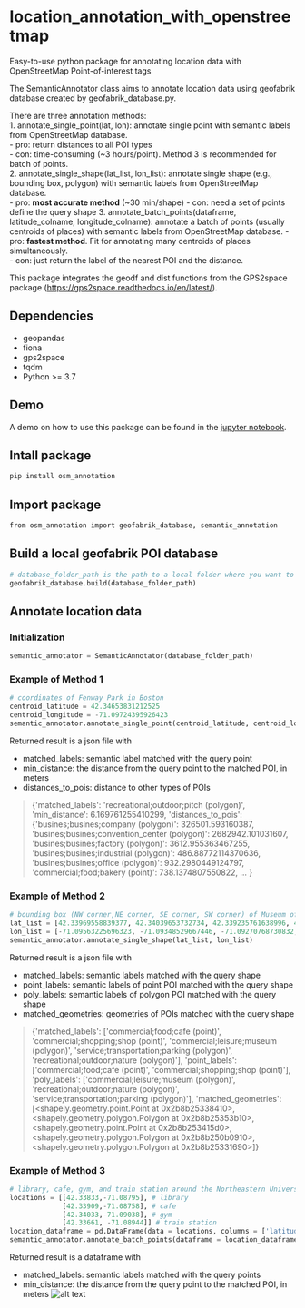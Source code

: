 # location_annotation_with_openstreetmap
Easy-to-use python package for annotating location data with OpenStreetMap Point-of-interest tags


The SemanticAnnotator class aims to annotate location data using geofabrik database created by geofabrik_database.py.  
  
There are three annotation methods:  
    1. annotate_single_point(lat, lon): annotate single point with semantic labels from OpenStreetMap database.  
       - pro: return distances to all POI types  
       - con: time-consuming (~3 hours/point). Method 3 is recommended for batch of points.  
    2. annotate_single_shape(lat_list, lon_list): annotate single shape (e.g., bounding box, polygon) with semantic labels from OpenStreetMap database.  
       - pro: **most accurate method** (~30 min/shape)
       - con: need a set of points define the query shape 
    3. annotate_batch_points(dataframe, latitude_colname, longitude_colname): annotate a batch of points (usually centroids of places) with semantic labels from OpenStreetMap database. 
       - pro: **fastest method**. Fit for annotating many centroids of places simultaneously.  
       - con: just return the label of the nearest POI and the distance.    
    
This package integrates the geodf and dist functions from the GPS2space package (https://gps2space.readthedocs.io/en/latest/). 

## Dependencies
- geopandas
- fiona
- gps2space
- tqdm
- Python >= 3.7

## Demo
A demo on how to use this package can be found in the [jupyter notebook](https://github.com/rexli999/location_annotation_with_openstreetmap/tree/main/osm_annotation/package_demo.ipynb).

## Intall package
```bash
pip install osm_annotation
```

## Import package
```bash
from osm_annotation import geofabrik_database, semantic_annotation
```

## Build a local geofabrik POI database
```python
# database_folder_path is the path to a local folder where you want to build the database. The disk should have at least 150 GB.
geofabrik_database.build(database_folder_path)
```

## Annotate location data
### Initialization
```python
semantic_annotator = SemanticAnnotator(database_folder_path)
```


### Example of Method 1
```python
# coordinates of Fenway Park in Boston
centroid_latitude = 42.34653831212525
centroid_longitude = -71.09724395926423
semantic_annotator.annotate_single_point(centroid_latitude, centroid_longitude)
```

Returned result is a json file with
- matched_labels: semantic label matched with the query point
- min_distance: the distance from the query point to the matched POI, in meters
- distances_to_pois: distance to other types of POIs
> {'matched_labels': 'recreational;outdoor;pitch (polygon)',
 'min_distance': 6.169761255410299,
 'distances_to_pois': {'busines;busines;company (polygon)': 326501.593160387,
  'busines;busines;convention_center (polygon)': 2682942.101031607,
  'busines;busines;factory (polygon)': 3612.955363467255,
  'busines;busines;industrial (polygon)': 486.88772114370636,
  'busines;busines;office (polygon)': 932.2980449124797,
  'commercial;food;bakery (point)': 738.1374807550822,
> ...
> }


### Example of Method 2
```python
# bounding box (NW corner,NE corner, SE corner, SW corner) of Museum of Fine Arts in Boston
lat_list = [42.33969558839377, 42.34039653732734, 42.339235761638996, 42.33847311473655]
lon_list = [-71.09563225696323, -71.09348529667446, -71.09270768730832, -71.0948470612041]
semantic_annotator.annotate_single_shape(lat_list, lon_list)
```

Returned result is a json file with
- matched_labels: semantic labels matched with the query shape
- point_labels: semantic labels of point POI matched with the query shape
- poly_labels: semantic labels of polygon POI matched with the query shape
- matched_geometries: geometries of POIs matched with the query shape
> {'matched_labels': ['commercial;food;cafe (point)',
  'commercial;shopping;shop (point)',
  'commercial;leisure;museum (polygon)',
  'service;transportation;parking (polygon)',
  'recreational;outdoor;nature (polygon)'],
 'point_labels': ['commercial;food;cafe (point)',
  'commercial;shopping;shop (point)'],
 'poly_labels': ['commercial;leisure;museum (polygon)',
  'recreational;outdoor;nature (polygon)',
  'service;transportation;parking (polygon)'],
 'matched_geometries': [<shapely.geometry.point.Point at 0x2b8b25338410>,
  <shapely.geometry.polygon.Polygon at 0x2b8b25353b10>,
  <shapely.geometry.point.Point at 0x2b8b253415d0>,
  <shapely.geometry.polygon.Polygon at 0x2b8b250b0910>,
  <shapely.geometry.polygon.Polygon at 0x2b8b25331690>]}



### Example of Method 3
```python
# library, cafe, gym, and train station around the Northeastern University campus
locations = [[42.33833,-71.08795], # library
             [42.33909,-71.08758], # cafe
             [42.34033,-71.09038], # gym
             [42.33661, -71.08944]] # train station
location_dataframe = pd.DataFrame(data = locations, columns = ['latitude', 'longitude'])
semantic_annotator.annotate_batch_points(dataframe = location_dataframe, latitude_colname = 'latitude', longitude_colname = 'longitude')
```

Returned result is a dataframe with
- matched_labels: semantic labels matched with the query points
- min_distance: the distance from the query point to the matched POI, in meters
![alt text](https://github.com/rexli999/location_annotation_with_openstreetmap/tree/main/osm_annotation/batch_results.png "batch result")
